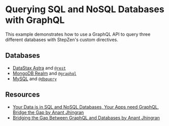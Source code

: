 # Querying SQL and NoSQL Databases with GraphQL

This example demonstrates how to use a GraphQL API to query three different databases with StepZen's custom directives.

## Databases

* [DataStax Astra](https://docs.datastax.com/en/astra/docs/) and [`@rest`](https://stepzen.com/docs/features/connect-a-rest-service)
* [MongoDB Realm](https://docs.mongodb.com/realm/) and [`@graphql`](https://stepzen.com/docs/design-a-graphql-schema/graphql-mutation-basics)
* [MySQL](https://dev.mysql.com/doc/) and [`@dbquery`](https://stepzen.com/docs/features/connect-a-database)

## Resources

* [Your Data is in SQL and NoSQL Databases, Your Apps need GraphQL, Bridge the Gap by Anant Jhingran](https://www.youtube.com/watch?v=FmlqGSyyi6g)
* [Bridging the Gap Between GraphQL and Databases by Anant Jhingran](https://stepzen.com/blog/bridging-the-gap-graphql-databases)
